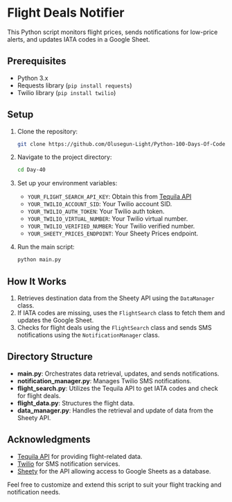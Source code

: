 # Flight Deals Notifier

This Python script monitors flight prices, sends notifications for low-price alerts, and updates IATA codes in a Google Sheet.

## Prerequisites

- Python 3.x
- Requests library (`pip install requests`)
- Twilio library (`pip install twilio`)

## Setup

1. Clone the repository:

   ```bash
   git clone https://github.com/Olusegun-Light/Python-100-Days-Of-Code
   ```

2. Navigate to the project directory:

   ```bash
   cd Day-40
   ```

3. Set up your environment variables:

   - `YOUR_FLIGHT_SEARCH_API_KEY`: Obtain this from [Tequila API](https://tequila.kiwi.com/)
   - `YOUR_TWILIO_ACCOUNT_SID`: Your Twilio account SID.
   - `YOUR_TWILIO_AUTH_TOKEN`: Your Twilio auth token.
   - `YOUR_TWILIO_VIRTUAL_NUMBER`: Your Twilio virtual number.
   - `YOUR_TWILIO_VERIFIED_NUMBER`: Your Twilio verified number.
   - `YOUR_SHEETY_PRICES_ENDPOINT`: Your Sheety Prices endpoint.

4. Run the main script:

   ```bash
   python main.py
   ```

## How It Works

1. Retrieves destination data from the Sheety API using the `DataManager` class.
2. If IATA codes are missing, uses the `FlightSearch` class to fetch them and updates the Google Sheet.
3. Checks for flight deals using the `FlightSearch` class and sends SMS notifications using the `NotificationManager` class.

## Directory Structure

- **main.py**: Orchestrates data retrieval, updates, and sends notifications.
- **notification_manager.py**: Manages Twilio SMS notifications.
- **flight_search.py**: Utilizes the Tequila API to get IATA codes and check for flight deals.
- **flight_data.py**: Structures the flight data.
- **data_manager.py**: Handles the retrieval and update of data from the Sheety API.

## Acknowledgments

- [Tequila API](https://tequila.kiwi.com/) for providing flight-related data.
- [Twilio](https://www.twilio.com/) for SMS notification services.
- [Sheety](https://sheety.co/) for the API allowing access to Google Sheets as a database.

Feel free to customize and extend this script to suit your flight tracking and notification needs.
